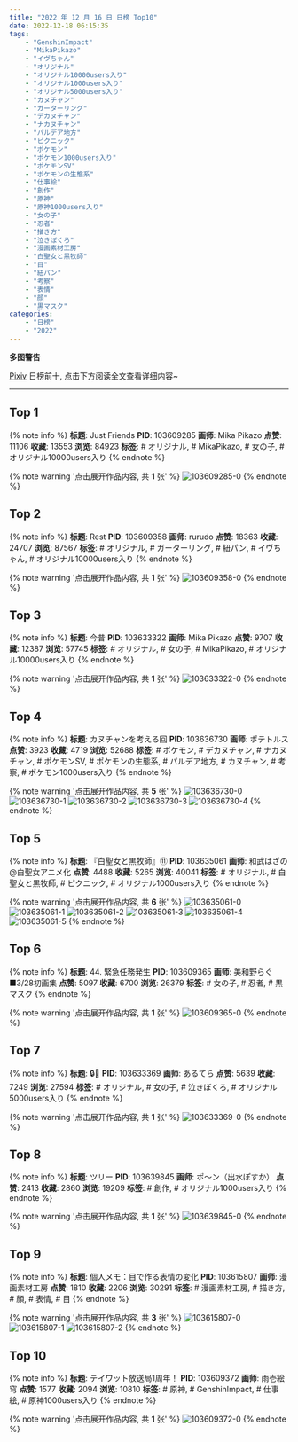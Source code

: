 ```yaml
---
title: "2022 年 12 月 16 日 日榜 Top10"
date: 2022-12-18 06:15:35
tags:
    - "GenshinImpact"
    - "MikaPikazo"
    - "イヴちゃん"
    - "オリジナル"
    - "オリジナル10000users入り"
    - "オリジナル1000users入り"
    - "オリジナル5000users入り"
    - "カヌチャン"
    - "ガーターリング"
    - "デカヌチャン"
    - "ナカヌチャン"
    - "パルデア地方"
    - "ピクニック"
    - "ポケモン"
    - "ポケモン1000users入り"
    - "ポケモンSV"
    - "ポケモンの生態系"
    - "仕事絵"
    - "創作"
    - "原神"
    - "原神1000users入り"
    - "女の子"
    - "忍者"
    - "描き方"
    - "泣きぼくろ"
    - "漫画素材工房"
    - "白聖女と黒牧師"
    - "目"
    - "紐パン"
    - "考察"
    - "表情"
    - "顔"
    - "黒マスク"
categories:
    - "日榜"
    - "2022"
---
```


<i class="fa fa-triangle-exclamation"></i>**多图警告**<i class="fa fa-triangle-exclamation"></i>

[Pixiv](https://www.pixiv.net/) 日榜前十, 点击下方阅读全文查看详细内容~

<!-- more -->

---

## Top 1

{% note info %}
**标题**: Just Friends
**PID**: 103609285 **画师**: Mika Pikazo
**点赞**: 11106 **收藏**: 13553 **浏览**: 84923
**标签**: # オリジナル, # MikaPikazo, # 女の子, # オリジナル10000users入り
{% endnote %}

{% note warning '点击展开作品内容, 共 **1** 张' %}
![103609285-0](https://i.pixiv.re/img-original/img/2022/12/15/00/00/03/103609285_p0.png)
{% endnote %}

## Top 2

{% note info %}
**标题**: Rest
**PID**: 103609358 **画师**: rurudo
**点赞**: 18363 **收藏**: 24707 **浏览**: 87567
**标签**: # オリジナル, # ガーターリング, # 紐パン, # イヴちゃん, # オリジナル10000users入り
{% endnote %}

{% note warning '点击展开作品内容, 共 **1** 张' %}
![103609358-0](https://i.pixiv.re/img-original/img/2022/12/15/00/00/10/103609358_p0.jpg)
{% endnote %}

## Top 3

{% note info %}
**标题**: 今昔
**PID**: 103633322 **画师**: Mika Pikazo
**点赞**: 9707 **收藏**: 12387 **浏览**: 57745
**标签**: # オリジナル, # 女の子, # MikaPikazo, # オリジナル10000users入り
{% endnote %}

{% note warning '点击展开作品内容, 共 **1** 张' %}
![103633322-0](https://i.pixiv.re/img-original/img/2022/12/16/00/00/03/103633322_p0.png)
{% endnote %}

## Top 4

{% note info %}
**标题**: カヌチャンを考える回
**PID**: 103636730 **画师**: ポテトルス
**点赞**: 3923 **收藏**: 4719 **浏览**: 52688
**标签**: # ポケモン, # デカヌチャン, # ナカヌチャン, # ポケモンSV, # ポケモンの生態系, # パルデア地方, # カヌチャン, # 考察, # ポケモン1000users入り
{% endnote %}

{% note warning '点击展开作品内容, 共 **5** 张' %}
![103636730-0](https://i.pixiv.re/img-original/img/2022/12/16/02/14/11/103636730_p0.jpg)
![103636730-1](https://i.pixiv.re/img-original/img/2022/12/16/02/14/11/103636730_p1.jpg)
![103636730-2](https://i.pixiv.re/img-original/img/2022/12/16/02/14/11/103636730_p2.jpg)
![103636730-3](https://i.pixiv.re/img-original/img/2022/12/16/02/14/11/103636730_p3.jpg)
![103636730-4](https://i.pixiv.re/img-original/img/2022/12/16/02/14/11/103636730_p4.jpg)
{% endnote %}

## Top 5

{% note info %}
**标题**: 『白聖女と黒牧師』⑪
**PID**: 103635061 **画师**: 和武はざの@白聖女アニメ化
**点赞**: 4488 **收藏**: 5265 **浏览**: 40041
**标签**: # オリジナル, # 白聖女と黒牧師, # ピクニック, # オリジナル1000users入り
{% endnote %}

{% note warning '点击展开作品内容, 共 **6** 张' %}
![103635061-0](https://i.pixiv.re/img-original/img/2022/12/16/00/51/36/103635061_p0.jpg)
![103635061-1](https://i.pixiv.re/img-original/img/2022/12/16/00/51/36/103635061_p1.jpg)
![103635061-2](https://i.pixiv.re/img-original/img/2022/12/16/00/51/36/103635061_p2.jpg)
![103635061-3](https://i.pixiv.re/img-original/img/2022/12/16/00/51/36/103635061_p3.jpg)
![103635061-4](https://i.pixiv.re/img-original/img/2022/12/16/00/51/36/103635061_p4.jpg)
![103635061-5](https://i.pixiv.re/img-original/img/2022/12/16/00/51/36/103635061_p5.jpg)
{% endnote %}

## Top 6

{% note info %}
**标题**: 44. 緊急任務発生
**PID**: 103609365 **画师**: 美和野らぐ■3/28初画集
**点赞**: 5097 **收藏**: 6700 **浏览**: 26379
**标签**: # 女の子, # 忍者, # 黒マスク
{% endnote %}

{% note warning '点击展开作品内容, 共 **1** 张' %}
![103609365-0](https://i.pixiv.re/img-original/img/2022/12/15/00/00/11/103609365_p0.png)
{% endnote %}

## Top 7

{% note info %}
**标题**: 🔒💛
**PID**: 103633369 **画师**: あるてら
**点赞**: 5639 **收藏**: 7249 **浏览**: 27594
**标签**: # オリジナル, # 女の子, # 泣きぼくろ, # オリジナル5000users入り
{% endnote %}

{% note warning '点击展开作品内容, 共 **1** 张' %}
![103633369-0](https://i.pixiv.re/img-original/img/2022/12/16/00/00/10/103633369_p0.png)
{% endnote %}

## Top 8

{% note info %}
**标题**: ツリー
**PID**: 103639845 **画师**: ポ～ン（出水ぽすか）
**点赞**: 2413 **收藏**: 2860 **浏览**: 19209
**标签**: # 創作, # オリジナル1000users入り
{% endnote %}

{% note warning '点击展开作品内容, 共 **1** 张' %}
![103639845-0](https://i.pixiv.re/img-original/img/2022/12/16/07/30/01/103639845_p0.jpg)
{% endnote %}

## Top 9

{% note info %}
**标题**: 個人メモ：目で作る表情の変化
**PID**: 103615807 **画师**: 漫画素材工房
**点赞**: 1810 **收藏**: 2206 **浏览**: 30291
**标签**: # 漫画素材工房, # 描き方, # 顔, # 表情, # 目
{% endnote %}

{% note warning '点击展开作品内容, 共 **3** 张' %}
![103615807-0](https://i.pixiv.re/img-original/img/2022/12/15/08/00/02/103615807_p0.jpg)
![103615807-1](https://i.pixiv.re/img-original/img/2022/12/15/08/00/02/103615807_p1.jpg)
![103615807-2](https://i.pixiv.re/img-original/img/2022/12/15/08/00/02/103615807_p2.jpg)
{% endnote %}

## Top 10

{% note info %}
**标题**: テイワット放送局1周年！
**PID**: 103609372 **画师**: 雨壱絵穹
**点赞**: 1577 **收藏**: 2094 **浏览**: 10810
**标签**: # 原神, # GenshinImpact, # 仕事絵, # 原神1000users入り
{% endnote %}

{% note warning '点击展开作品内容, 共 **1** 张' %}
![103609372-0](https://i.pixiv.re/img-original/img/2022/12/15/00/00/12/103609372_p0.jpg)
{% endnote %}
